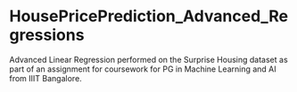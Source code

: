 # HousePricePrediction_Advanced_Regressions
Advanced Linear Regression performed on the Surprise Housing dataset as part of an assignment for coursework for PG in Machine Learning and AI from IIIT Bangalore.
